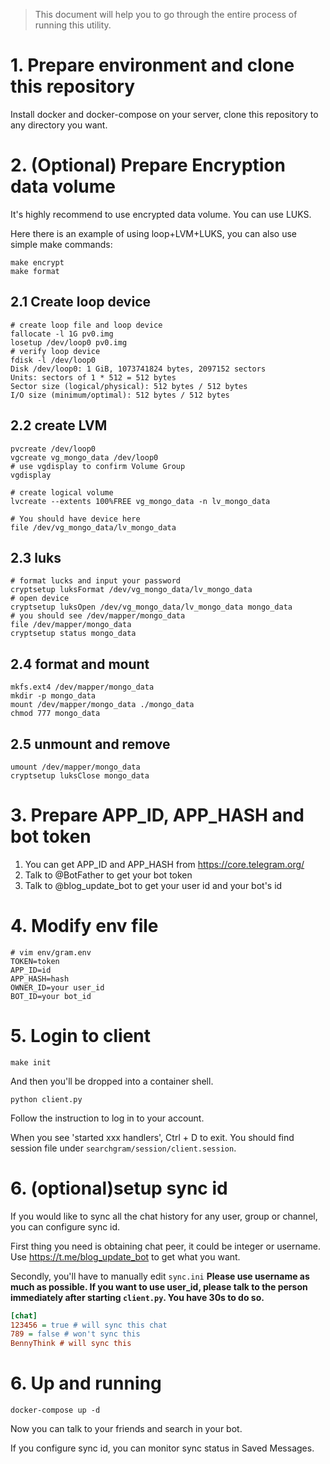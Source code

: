 > This document will help you to go through the entire process of running this utility.


# 1. Prepare environment and clone this repository

Install docker and docker-compose on your server, clone this repository to any directory you want.

# 2. (Optional) Prepare Encryption data volume

It's highly recommend to use encrypted data volume. You can use LUKS.

Here there is an example of using loop+LVM+LUKS, you can also use simple make commands:

```shell
make encrypt
make format
```

## 2.1 Create loop device

```shell
# create loop file and loop device
fallocate -l 1G pv0.img
losetup /dev/loop0 pv0.img
# verify loop device
fdisk -l /dev/loop0
Disk /dev/loop0: 1 GiB, 1073741824 bytes, 2097152 sectors
Units: sectors of 1 * 512 = 512 bytes
Sector size (logical/physical): 512 bytes / 512 bytes
I/O size (minimum/optimal): 512 bytes / 512 bytes

```

## 2.2 create LVM

```shell
pvcreate /dev/loop0
vgcreate vg_mongo_data /dev/loop0
# use vgdisplay to confirm Volume Group
vgdisplay

# create logical volume
lvcreate --extents 100%FREE vg_mongo_data -n lv_mongo_data

# You should have device here 
file /dev/vg_mongo_data/lv_mongo_data
```

## 2.3 luks

```shell
# format lucks and input your password
cryptsetup luksFormat /dev/vg_mongo_data/lv_mongo_data
# open device
cryptsetup luksOpen /dev/vg_mongo_data/lv_mongo_data mongo_data
# you should see /dev/mapper/mongo_data
file /dev/mapper/mongo_data
cryptsetup status mongo_data
```

## 2.4 format and mount

```shell
mkfs.ext4 /dev/mapper/mongo_data
mkdir -p mongo_data
mount /dev/mapper/mongo_data ./mongo_data
chmod 777 mongo_data
```

## 2.5 unmount and remove

```shell
umount /dev/mapper/mongo_data
cryptsetup luksClose mongo_data
````

# 3. Prepare APP_ID, APP_HASH and bot token

1. You can get APP_ID and APP_HASH from https://core.telegram.org/
2. Talk to @BotFather to get your bot token
3. Talk to @blog_update_bot to get your user id and your bot's id

# 4. Modify env file

```shell
# vim env/gram.env
TOKEN=token
APP_ID=id
APP_HASH=hash
OWNER_ID=your user_id
BOT_ID=your bot_id
```

# 5. Login to client

```shell
make init
```

And then you'll be dropped into a container shell.

```shell
python client.py
```

Follow the instruction to log in to your account.

When you see 'started xxx handlers', Ctrl + D to exit. You should find session file
under `searchgram/session/client.session`.

# 6. (optional)setup sync id

If you would like to sync all the chat history for any user, group or channel, you can configure sync id.

First thing you need is obtaining chat peer, it could be integer or username. Use https://t.me/blog_update_bot to get
what
you want.

Secondly, you'll have to manually edit `sync.ini`
**Please use username as much as possible. 
If you want to use user_id, please talk to the person immediately after starting `client.py`. You have 30s to do so.**

```ini
[chat]
123456 = true # will sync this chat
789 = false # won't sync this
BennyThink # will sync this
```

# 6. Up and running

```shell
docker-compose up -d
```

Now you can talk to your friends and search in your bot.

If you configure sync id, you can monitor sync status in Saved Messages.
